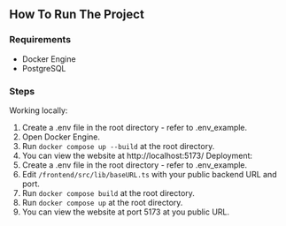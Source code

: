 ## How To Run The Project
### Requirements
- Docker Engine
- PostgreSQL

### Steps
Working locally:
1. Create a .env file in the root directory - refer to .env_example.
2. Open Docker Engine.
3. Run `docker compose up --build` at the root directory.
4. You can view the website at http://localhost:5173/
Deployment:
1. Create a .env file in the root directory - refer to .env_example.
2. Edit `/frontend/src/lib/baseURL.ts` with your public backend URL and port.
3. Run `docker compose build` at the root directory.
4. Run `docker compose up` at the root directory.
5. You can view the website at port 5173 at you public URL.

